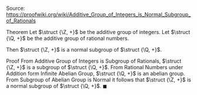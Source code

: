# 

Source: https://proofwiki.org/wiki/Additive_Group_of_Integers_is_Normal_Subgroup_of_Rationals

Theorem
Let $\struct {\Z, +}$ be the additive group of integers.
Let $\struct {\Q, +}$ be the additive group of rational numbers.

Then $\struct {\Z, +}$ is a normal subgroup of $\struct {\Q, +}$.


Proof
From Additive Group of Integers is Subgroup of Rationals, $\struct {\Z, +}$ is a subgroup of $\struct {\Q, +}$.
From Rational Numbers under Addition form Infinite Abelian Group, $\struct {\Q, +}$ is an abelian group.
From Subgroup of Abelian Group is Normal it follows that $\struct {\Z, +}$ is a normal subgroup of $\struct {\Q, +}$.
$\blacksquare$





